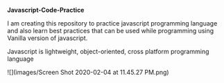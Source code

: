 **Javascript-Code-Practice**

I am creating this repository to practice javascript programming language and also learn best practices that can be used while programming using Vanilla version of javascript.

Javascript is lightweight, object-oriented, cross platform programming language

![](images/Screen Shot 2020-02-04 at 11.45.27 PM.png) 
